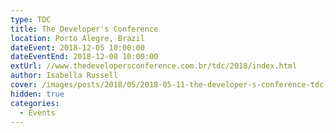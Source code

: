 ```yaml
---
type: TDC
title: The Developer's Conference
location: Porto Alegre, Brazil
dateEvent: 2018-12-05 10:00:00
dateEventEnd: 2018-12-08 10:00:00
extUrl: //www.thedevelopersconference.com.br/tdc/2018/index.html
author: Isabella Russell
cover: /images/posts/2018/05/2018-05-11-the-developer-s-conference-tdc-poa/tdc-cover-general-logo.jpg
hidden: true
categories:
  - Events
---
```


